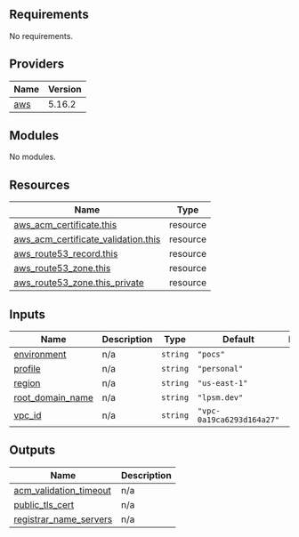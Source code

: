 ## Requirements

No requirements.

## Providers

| Name | Version |
|------|---------|
| <a name="provider_aws"></a> [aws](#provider\_aws) | 5.16.2 |

## Modules

No modules.

## Resources

| Name | Type |
|------|------|
| [aws_acm_certificate.this](https://registry.terraform.io/providers/hashicorp/aws/latest/docs/resources/acm_certificate) | resource |
| [aws_acm_certificate_validation.this](https://registry.terraform.io/providers/hashicorp/aws/latest/docs/resources/acm_certificate_validation) | resource |
| [aws_route53_record.this](https://registry.terraform.io/providers/hashicorp/aws/latest/docs/resources/route53_record) | resource |
| [aws_route53_zone.this](https://registry.terraform.io/providers/hashicorp/aws/latest/docs/resources/route53_zone) | resource |
| [aws_route53_zone.this_private](https://registry.terraform.io/providers/hashicorp/aws/latest/docs/resources/route53_zone) | resource |

## Inputs

| Name | Description | Type | Default | Required |
|------|-------------|------|---------|:--------:|
| <a name="input_environment"></a> [environment](#input\_environment) | n/a | `string` | `"pocs"` | no |
| <a name="input_profile"></a> [profile](#input\_profile) | n/a | `string` | `"personal"` | no |
| <a name="input_region"></a> [region](#input\_region) | n/a | `string` | `"us-east-1"` | no |
| <a name="input_root_domain_name"></a> [root\_domain\_name](#input\_root\_domain\_name) | n/a | `string` | `"lpsm.dev"` | no |
| <a name="input_vpc_id"></a> [vpc\_id](#input\_vpc\_id) | n/a | `string` | `"vpc-0a19ca6293d164a27"` | no |

## Outputs

| Name | Description |
|------|-------------|
| <a name="output_acm_validation_timeout"></a> [acm\_validation\_timeout](#output\_acm\_validation\_timeout) | n/a |
| <a name="output_public_tls_cert"></a> [public\_tls\_cert](#output\_public\_tls\_cert) | n/a |
| <a name="output_registrar_name_servers"></a> [registrar\_name\_servers](#output\_registrar\_name\_servers) | n/a |
